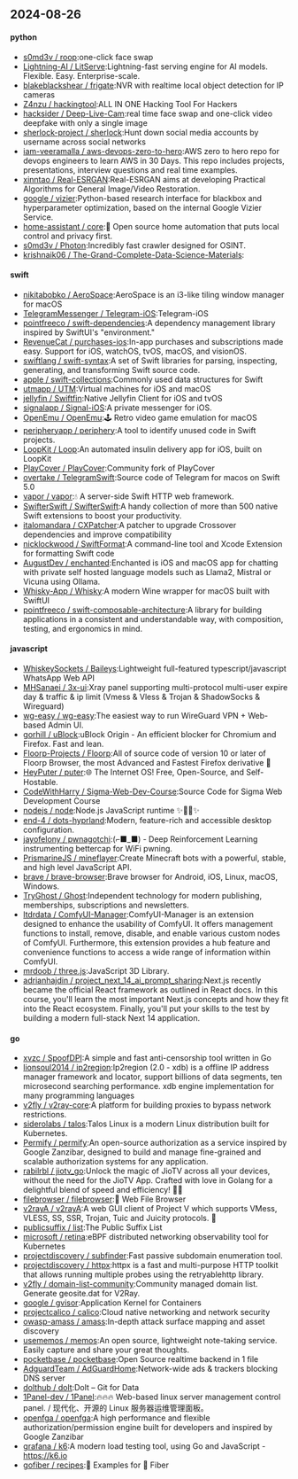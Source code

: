 ## 2024-08-26

#### python
* [s0md3v / roop](https://github.com/s0md3v/roop):one-click face swap
* [Lightning-AI / LitServe](https://github.com/Lightning-AI/LitServe):Lightning-fast serving engine for AI models. Flexible. Easy. Enterprise-scale.
* [blakeblackshear / frigate](https://github.com/blakeblackshear/frigate):NVR with realtime local object detection for IP cameras
* [Z4nzu / hackingtool](https://github.com/Z4nzu/hackingtool):ALL IN ONE Hacking Tool For Hackers
* [hacksider / Deep-Live-Cam](https://github.com/hacksider/Deep-Live-Cam):real time face swap and one-click video deepfake with only a single image
* [sherlock-project / sherlock](https://github.com/sherlock-project/sherlock):Hunt down social media accounts by username across social networks
* [iam-veeramalla / aws-devops-zero-to-hero](https://github.com/iam-veeramalla/aws-devops-zero-to-hero):AWS zero to hero repo for devops engineers to learn AWS in 30 Days. This repo includes projects, presentations, interview questions and real time examples.
* [xinntao / Real-ESRGAN](https://github.com/xinntao/Real-ESRGAN):Real-ESRGAN aims at developing Practical Algorithms for General Image/Video Restoration.
* [google / vizier](https://github.com/google/vizier):Python-based research interface for blackbox and hyperparameter optimization, based on the internal Google Vizier Service.
* [home-assistant / core](https://github.com/home-assistant/core):🏡 Open source home automation that puts local control and privacy first.
* [s0md3v / Photon](https://github.com/s0md3v/Photon):Incredibly fast crawler designed for OSINT.
* [krishnaik06 / The-Grand-Complete-Data-Science-Materials](https://github.com/krishnaik06/The-Grand-Complete-Data-Science-Materials):

#### swift
* [nikitabobko / AeroSpace](https://github.com/nikitabobko/AeroSpace):AeroSpace is an i3-like tiling window manager for macOS
* [TelegramMessenger / Telegram-iOS](https://github.com/TelegramMessenger/Telegram-iOS):Telegram-iOS
* [pointfreeco / swift-dependencies](https://github.com/pointfreeco/swift-dependencies):A dependency management library inspired by SwiftUI's "environment."
* [RevenueCat / purchases-ios](https://github.com/RevenueCat/purchases-ios):In-app purchases and subscriptions made easy. Support for iOS, watchOS, tvOS, macOS, and visionOS.
* [swiftlang / swift-syntax](https://github.com/swiftlang/swift-syntax):A set of Swift libraries for parsing, inspecting, generating, and transforming Swift source code.
* [apple / swift-collections](https://github.com/apple/swift-collections):Commonly used data structures for Swift
* [utmapp / UTM](https://github.com/utmapp/UTM):Virtual machines for iOS and macOS
* [jellyfin / Swiftfin](https://github.com/jellyfin/Swiftfin):Native Jellyfin Client for iOS and tvOS
* [signalapp / Signal-iOS](https://github.com/signalapp/Signal-iOS):A private messenger for iOS.
* [OpenEmu / OpenEmu](https://github.com/OpenEmu/OpenEmu):🕹 Retro video game emulation for macOS
* [peripheryapp / periphery](https://github.com/peripheryapp/periphery):A tool to identify unused code in Swift projects.
* [LoopKit / Loop](https://github.com/LoopKit/Loop):An automated insulin delivery app for iOS, built on LoopKit
* [PlayCover / PlayCover](https://github.com/PlayCover/PlayCover):Community fork of PlayCover
* [overtake / TelegramSwift](https://github.com/overtake/TelegramSwift):Source code of Telegram for macos on Swift 5.0
* [vapor / vapor](https://github.com/vapor/vapor):💧 A server-side Swift HTTP web framework.
* [SwifterSwift / SwifterSwift](https://github.com/SwifterSwift/SwifterSwift):A handy collection of more than 500 native Swift extensions to boost your productivity.
* [italomandara / CXPatcher](https://github.com/italomandara/CXPatcher):A patcher to upgrade Crossover dependencies and improve compatibility
* [nicklockwood / SwiftFormat](https://github.com/nicklockwood/SwiftFormat):A command-line tool and Xcode Extension for formatting Swift code
* [AugustDev / enchanted](https://github.com/AugustDev/enchanted):Enchanted is iOS and macOS app for chatting with private self hosted language models such as Llama2, Mistral or Vicuna using Ollama.
* [Whisky-App / Whisky](https://github.com/Whisky-App/Whisky):A modern Wine wrapper for macOS built with SwiftUI
* [pointfreeco / swift-composable-architecture](https://github.com/pointfreeco/swift-composable-architecture):A library for building applications in a consistent and understandable way, with composition, testing, and ergonomics in mind.

#### javascript
* [WhiskeySockets / Baileys](https://github.com/WhiskeySockets/Baileys):Lightweight full-featured typescript/javascript WhatsApp Web API
* [MHSanaei / 3x-ui](https://github.com/MHSanaei/3x-ui):Xray panel supporting multi-protocol multi-user expire day & traffic & ip limit (Vmess & Vless & Trojan & ShadowSocks & Wireguard)
* [wg-easy / wg-easy](https://github.com/wg-easy/wg-easy):The easiest way to run WireGuard VPN + Web-based Admin UI.
* [gorhill / uBlock](https://github.com/gorhill/uBlock):uBlock Origin - An efficient blocker for Chromium and Firefox. Fast and lean.
* [Floorp-Projects / Floorp](https://github.com/Floorp-Projects/Floorp):All of source code of version 10 or later of Floorp Browser, the most Advanced and Fastest Firefox derivative 🦊
* [HeyPuter / puter](https://github.com/HeyPuter/puter):🌐 The Internet OS! Free, Open-Source, and Self-Hostable.
* [CodeWithHarry / Sigma-Web-Dev-Course](https://github.com/CodeWithHarry/Sigma-Web-Dev-Course):Source Code for Sigma Web Development Course
* [nodejs / node](https://github.com/nodejs/node):Node.js JavaScript runtime ✨🐢🚀✨
* [end-4 / dots-hyprland](https://github.com/end-4/dots-hyprland):Modern, feature-rich and accessible desktop configuration.
* [jayofelony / pwnagotchi](https://github.com/jayofelony/pwnagotchi):(⌐■_■) - Deep Reinforcement Learning instrumenting bettercap for WiFi pwning.
* [PrismarineJS / mineflayer](https://github.com/PrismarineJS/mineflayer):Create Minecraft bots with a powerful, stable, and high level JavaScript API.
* [brave / brave-browser](https://github.com/brave/brave-browser):Brave browser for Android, iOS, Linux, macOS, Windows.
* [TryGhost / Ghost](https://github.com/TryGhost/Ghost):Independent technology for modern publishing, memberships, subscriptions and newsletters.
* [ltdrdata / ComfyUI-Manager](https://github.com/ltdrdata/ComfyUI-Manager):ComfyUI-Manager is an extension designed to enhance the usability of ComfyUI. It offers management functions to install, remove, disable, and enable various custom nodes of ComfyUI. Furthermore, this extension provides a hub feature and convenience functions to access a wide range of information within ComfyUI.
* [mrdoob / three.js](https://github.com/mrdoob/three.js):JavaScript 3D Library.
* [adrianhajdin / project_next_14_ai_prompt_sharing](https://github.com/adrianhajdin/project_next_14_ai_prompt_sharing):Next.js recently became the official React framework as outlined in React docs. In this course, you'll learn the most important Next.js concepts and how they fit into the React ecosystem. Finally, you'll put your skills to the test by building a modern full-stack Next 14 application.

#### go
* [xvzc / SpoofDPI](https://github.com/xvzc/SpoofDPI):A simple and fast anti-censorship tool written in Go
* [lionsoul2014 / ip2region](https://github.com/lionsoul2014/ip2region):Ip2region (2.0 - xdb) is a offline IP address manager framework and locator, support billions of data segments, ten microsecond searching performance. xdb engine implementation for many programming languages
* [v2fly / v2ray-core](https://github.com/v2fly/v2ray-core):A platform for building proxies to bypass network restrictions.
* [siderolabs / talos](https://github.com/siderolabs/talos):Talos Linux is a modern Linux distribution built for Kubernetes.
* [Permify / permify](https://github.com/Permify/permify):An open-source authorization as a service inspired by Google Zanzibar, designed to build and manage fine-grained and scalable authorization systems for any application.
* [rabilrbl / jiotv_go](https://github.com/rabilrbl/jiotv_go):Unlock the magic of JioTV across all your devices, without the need for the JioTV App. Crafted with love in Golang for a delightful blend of speed and efficiency! 🌟✨
* [filebrowser / filebrowser](https://github.com/filebrowser/filebrowser):📂 Web File Browser
* [v2rayA / v2rayA](https://github.com/v2rayA/v2rayA):A web GUI client of Project V which supports VMess, VLESS, SS, SSR, Trojan, Tuic and Juicity protocols. 🚀
* [publicsuffix / list](https://github.com/publicsuffix/list):The Public Suffix List
* [microsoft / retina](https://github.com/microsoft/retina):eBPF distributed networking observability tool for Kubernetes
* [projectdiscovery / subfinder](https://github.com/projectdiscovery/subfinder):Fast passive subdomain enumeration tool.
* [projectdiscovery / httpx](https://github.com/projectdiscovery/httpx):httpx is a fast and multi-purpose HTTP toolkit that allows running multiple probes using the retryablehttp library.
* [v2fly / domain-list-community](https://github.com/v2fly/domain-list-community):Community managed domain list. Generate geosite.dat for V2Ray.
* [google / gvisor](https://github.com/google/gvisor):Application Kernel for Containers
* [projectcalico / calico](https://github.com/projectcalico/calico):Cloud native networking and network security
* [owasp-amass / amass](https://github.com/owasp-amass/amass):In-depth attack surface mapping and asset discovery
* [usememos / memos](https://github.com/usememos/memos):An open source, lightweight note-taking service. Easily capture and share your great thoughts.
* [pocketbase / pocketbase](https://github.com/pocketbase/pocketbase):Open Source realtime backend in 1 file
* [AdguardTeam / AdGuardHome](https://github.com/AdguardTeam/AdGuardHome):Network-wide ads & trackers blocking DNS server
* [dolthub / dolt](https://github.com/dolthub/dolt):Dolt – Git for Data
* [1Panel-dev / 1Panel](https://github.com/1Panel-dev/1Panel):🔥🔥🔥 Web-based linux server management control panel. / 现代化、开源的 Linux 服务器运维管理面板。
* [openfga / openfga](https://github.com/openfga/openfga):A high performance and flexible authorization/permission engine built for developers and inspired by Google Zanzibar
* [grafana / k6](https://github.com/grafana/k6):A modern load testing tool, using Go and JavaScript - https://k6.io
* [gofiber / recipes](https://github.com/gofiber/recipes):📁 Examples for 🚀 Fiber
